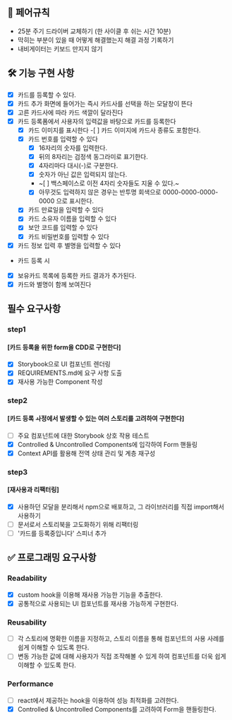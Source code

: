 ## 🫠 페어규칙

- 25분 주기 드라이버 교체하기 (한 사이클 후 쉬는 시간 10분)
- 막히는 부분이 있을 때 어떻게 해결했는지 해결 과정 기록하기
- 내비게이터는 키보드 만지지 않기

## 🛠️ 기능 구현 사항

- [x] 카드를 등록할 수 있다.
- [x] 카드 추가 화면에 들어가는 즉시 카드사를 선택을 하는 모달창이 뜬다
- [x] 고른 카드사에 따라 카드 색깔이 달라진다
- [x] 카드 등록폼에서 사용자의 입력값을 바탕으로 카드를 등록한다
  - [x] 카드 이미지를 표시한다 -[ ] 카드 이미지에 카드사 종류도 포함한다.
  - [x] 카드 번호를 입력할 수 있다
    - [x] 16자리의 숫자를 입력한다.
    - [x] 뒤의 8자리는 검정색 동그라미로 표기한다.
    - [x] 4자리마다 대시(-)로 구분한다.
    - [x] 숫자가 아닌 값은 입력되지 않는다.
    - ~[ ] 백스페이스로 이전 4자리 숫자들도 지울 수 있다.~
    - [x] 아무것도 입력하지 않은 경우는 반투명 회색으로 0000-0000-0000-0000 으로 표시한다.
  - [x] 카드 만료일을 입력할 수 있다
  - [x] 카드 소유자 이름을 입력할 수 있다
  - [x] 보안 코드를 입력할 수 있다
  - [x] 카드 비밀번호를 입력할 수 있다
- [x] 카드 정보 입력 후 별명을 입력할 수 있다
- 카드 등록 시
- [x] 보유카드 목록에 등록한 카드 결과가 추가된다.
- [x] 카드와 별명이 함께 보여진다

## 필수 요구사항

### step1

#### [카드 등록을 위한 form을 CDD로 구현한다]

- [x] Storybook으로 UI 컴포넌트 렌더링
- [x] REQUIREMENTS.md에 요구 사항 도출
- [x] 재사용 가능한 Component 작성

### step2

#### [카드 등록 ㅘ정에서 발생할 수 있는 여러 스토리를 고려하여 구현한다]

- [ ] 주요 컴포넌트에 대한 Storybook 상호 작용 테스트
- [x] Controlled & Uncontrolled Components에 입각하여 Form 핸들링
- [x] Context API를 활용해 전역 상태 관리 및 계층 재구성

### step3

#### [재사용과 리팩터링]

- [x] 사용하던 모달을 분리해서 npm으로 배포하고, 그 라이브러리를 직접 import해서 사용하기
- [ ] 문서로서 스토리북을 고도화하기 위해 리팩터링
- [ ] '카드를 등록중입니다' 스피너 추가

## ✅ 프로그래밍 요구사항

### Readability

- [x] custom hook을 이용해 재사용 가능한 기능을 추출한다.
- [x] 공통적으로 사용되는 UI 컴포넌트를 재사용 가능하게 구현한다.

### Reusability

- [ ] 각 스토리에 명확한 이름을 지정하고, 스토리 이름을 통해 컴포넌트의 사용 사례를 쉽게 이해할 수 있도록 한다.
- [ ] 변동 가능한 값에 대해 사용자가 직접 조작해볼 수 있게 하여 컴포넌트를 더욱 쉽게 이해할 수 있도록 한다.

### Performance

- [ ] react에서 제공하는 hook을 이용하여 성능 최적화를 고려한다.
- [x] Controlled & Uncontrolled Components를 고려하여 Form을 핸들링한다.
